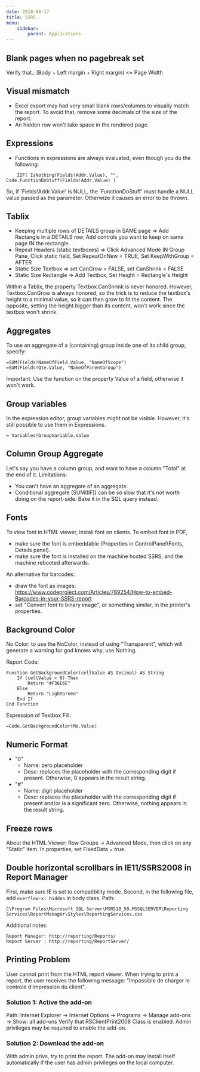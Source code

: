 ```yaml
---
date: 2018-08-17
title: SSRS
menu:
    sidebar:
        parent: Applications
---
```




## Blank pages when no pagebreak set
Verify that..
(Body + Left margin + Right margin) <= Page Width

## Visual mismatch
- Excel export may had very small blank rows/columns to visually match the report. To avoid that, remove some decimals of the size of the report.
- An hidden row won't take space in the rendered page.

## Expressions
- Functions in expressions are always evaluated, even though you do the following:
```
    IIF( IsNothing(Fields!Addr.Value), "", Code.FunctionDoStuff(Fields!Addr.Value) )
```
So, if 'Fields!Addr.Value' is NULL, the 'FunctionDoStuff' must handle a NULL value passed as the parameter. Otherwize it causes an error to be thrown.


## Tablix
- Keeping multiple rows of DETAILS group in SAME page => Add Rectangle in a DETAILS row, Add controls you want to keep on same page IN the rectangle.
- Repeat Headers (static textboxes) => Click Advanced Mode IN Group Pane, 
                                       Click static field,
                                       Set RepeatOnNew = TRUE,
                                       Set KeepWithGroup = AFTER
- Static Size Textbox => set CanGrow   = FALSE,
                         set CanShrink = FALSE
- Static Size Rectangle => Add Textbox,
                           Set Height = Rectangle's Height

Within a Tablix, the property Textbox.CanShrink is never honored.
However, Textbox.CanGrow is always honored, so the trick is to reduce the textbox's height to a minimal value, so it
can then grow to fit the content. The opposite, setting the height bigger than its content, won't work since the textbox won't shrink.


## Aggregates
To use an aggregate of a (containing) group inside one of its child group,
specify:
```
=SUM(Fields!NameOfField.Value, "NameOfScope")
=SUM(Fields!Qte.Value, "NameOfParentGroup")
```
Important: 
    Use the function on the property Value of a field, otherwise it won't work.

## Group variables
In the expression editor, group variables might not be visible.
However, it's still possible to use them in Expressions.

```
= Variables!GroupVariable.Value
```

## Column Group Aggregate
Let's say you have a column group, and want to have a column "Total" at the end of it.
Limitations:
- You can't have an aggregate of an aggregate.
- Conditional aggregate (SUM(IIF)) can be so slow that it's not worth doing on the report-side. Bake it in the SQL query instead.

## Fonts
To view font in HTML viewer, install font on clients.
To embed font in PDF, 
- make sure the font is embeddable (Properties in ControlPanel\Fonts, Details panel).
- make sure the font is installed on the machine hosted SSRS, and the machine rebooted afterwards.

An alternative for barcodes:
- draw the font as images: https://www.codeproject.com/Articles/789254/How-to-embed-Barcodes-in-your-SSRS-report
- set "Convert font to binary image", or something similar, in the printer's properties.

## Background Color
No Color: to use the NoColor, instead of using "Transparent", which will generate a warning for god knows why, use Nothing.

Report Code:
```
Function GetBackgroundColor(cellValue AS Decimal) AS String
    If (cellValue < 0) Then
        Return "#F36E6E"
    Else
        Return "LightGreen"
    End If
End Function
```

Expression of Textbox.Fill:
```
=Code.GetBackgroundColor(Me.Value)
```

## Numeric Format
- "0"
    + Name: zero placeholder
    + Desc: replaces the placeholder with the corresponding digit if present.
            Otherwise, 0 appears in the result string.
- "#"
    + Name: digit placeholder
    + Desc: replaces the placeholder with the corresponding digit if present and/or is
            a significant zero.
            Otherwise, nothing appears in the result string.


## Freeze rows
About the HTML Viewer: Row Groups -> Advanced Mode, then click on any "Static" item. In properties, set FixedData = true.


## Double horizontal scrollbars in IE11/SSRS2008 in Report Manager
First, make sure IE is set to compatibility mode.
Second, in the following file, add `overflow-x: hidden` in body class.
Path: 
```
C\Program Files\Microsoft SQL Server\MSRS10_50.MSSQLSERVER\Reporting Services\ReportManager\Styles\ReportingServices.css
```


Additional notes:
```
Report Manager: http://reporting/Reports/
Report Server : http://reporting/ReportServer/
```




## Printing Problem
User cannot print from the HTML report viewer.
When trying to print a report, the user receives the following message:
"Impossible de charger le controle d'impression du client".


### Solution 1: Active the add-on
Path: Internet Explorer -> Internet Options -> Programs -> Manage add-ons -> Show: all add-ons
Verify that RSClientPrint2008 Class is enabled.
Admin privileges may be required to enable the add-on.


### Solution 2: Download the add-on
With admin privs, try to print the report.
The add-on may install itself automatically if the user has admin privileges on the local computer.